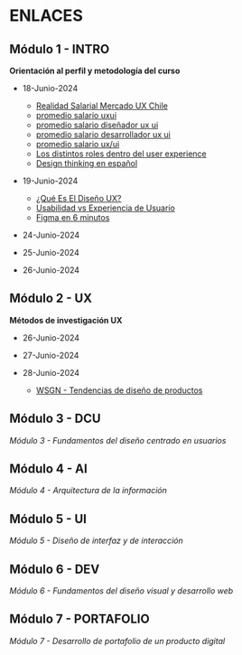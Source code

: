 
# ENLACES





## Módulo 1 - INTRO
**Orientación al perfil y metodología del curso**

- 18-Junio-2024
	- [Realidad Salarial Mercado UX Chile](https://medium.com/m%C3%A1s-mujeres-en-ux/realidad-salarial-mercado-ux-chile-parte-i-333880ce300c)
	- [promedio salario uxui](https://cl.talent.com/salary?job=uxui)
	- [promedio salario diseñador ux ui](https://cl.talent.com/salary?job=diseñador+ux+ui)
	- [promedio salario desarrollador ux ui](https://cl.talent.com/salary?job=desarrollador+ux+ui)
	- [promedio salario ux/ui](https://cl.talent.com/salary?job=ux/ui)
	- [Los distintos roles dentro del user experience](https://medium.com/laboratoria/los-distintos-roles-dentro-del-user-experience-ux-601706d578aa)
	- [Design thinking en español](https://designthinking.es/)

- 19-Junio-2024

	- [¿Qué Es El Diseño UX?](https://www.youtube.com/watch?v=2PoUw0aBJw0&list=PLNH2lJTFXhRCwD9zhSi6LklA2tYVHvfKr)
	- [Usabilidad vs Experiencia de Usuario](https://www.youtube.com/watch?v=V4islcJoljo)
	- [Figma en 6 minutos](https://www.youtube.com/watch?v=JMMmL9859iA)


- 24-Junio-2024

- 25-Junio-2024

- 26-Junio-2024

## Módulo 2 - UX
**Métodos de investigación UX**

- 26-Junio-2024

- 27-Junio-2024

- 28-Junio-2024
	- [WSGN - Tendencias de diseño de productos](https://www.wgsn.com/es)

## Módulo 3 - DCU
*Módulo 3 - Fundamentos del diseño centrado en usuarios*

## Módulo 4 - AI
*Módulo 4 - Arquitectura de la información*

## Módulo 5 - UI
*Módulo 5 - Diseño de interfaz y de interacción*

## Módulo 6 - DEV
*Módulo 6 - Fundamentos del diseño visual y desarrollo web*

## Módulo 7 - PORTAFOLIO
*Módulo 7 - Desarrollo de portafolio de un producto digital*







